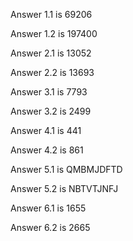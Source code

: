 Answer 1.1 is 69206

Answer 1.2 is 197400

Answer 2.1 is 13052

Answer 2.2 is 13693

Answer 3.1 is 7793

Answer 3.2 is 2499

Answer 4.1 is 441

Answer 4.2 is 861

Answer 5.1 is QMBMJDFTD

Answer 5.2 is NBTVTJNFJ

Answer 6.1 is 1655

Answer 6.2 is 2665